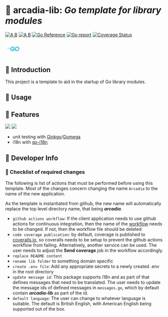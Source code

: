 # 🦓 arcadia-lib: ___Go template for library modules___

[![A B](https://img.shields.io/badge/branching-commonflow-informational?style=flat)](https://commonflow.org)
[![A B](https://img.shields.io/badge/merge-rebase-informational?style=flat)](https://git-scm.com/book/en/v2/Git-Branching-Rebasing)
[![Go Reference](https://pkg.go.dev/badge/github.com/snivilised/arcadia-lib.svg)](https://pkg.go.dev/github.com/snivilised/arcadia-lib)
[![Go report](https://goreportcard.com/badge/github.com/snivilised/arcadia-lib)](https://goreportcard.com/report/github.com/snivilised/arcadia-lib)
[![Coverage Status](https://coveralls.io/repos/github/snivilised/arcadia-lib/badge.svg?branch=master)](https://coveralls.io/github/snivilised/arcadia-lib?branch=master&kill_cache=1)

<!-- MD013/Line Length -->
<!-- MarkDownLint-disable MD013 -->

<!-- MD033/no-inline-html: Inline HTML -->
<!-- MarkDownLint-disable MD033 -->

<!-- MD040/fenced-code-language: Fenced code blocks should have a language specified -->
<!-- MarkDownLint-disable MD040 -->

<p align="left">
  <a href="https://go.dev"><img src="resources/images/go-logo-light-blue.png" width="50" /></a>
</p>

## 🔰 Introduction

This project is a template to aid in the startup of Go library modules.

## 🔨 Usage

## 🎀 Features

<p align="left">
  <a href="https://onsi.github.io/ginkgo/"><img src="https://onsi.github.io/ginkgo/images/ginkgo.png" width="100" /></a>
  <a href="https://onsi.github.io/gomega/"><img src="https://onsi.github.io/gomega/images/gomega.png" width="100" /></a>
</p>

+ unit testing with [Ginkgo](https://onsi.github.io/ginkgo/)/[Gomega](https://onsi.github.io/gomega/)
+ i18n with [go-i18n](https://github.com/nicksnyder/go-i18n)

## 🧰 Developer Info

### 📝 Checklist of required changes

The following is list of actions that must be performed before using this template. Most of the changes concern changing the name `Arcadia` to the name of the new application.

As the template is instantiated from github, the new name will automatically replace the top level directory name, that being ___arcadia___.

+ `github actions workflow`: If the client application needs to use github actions for continuous integration, then the name of the [workflow](.github/workflows/ci-workflow.yml) needs to be changed. If not, then the workflow file should be deleted
+ `code coverage publication`: by default, coverage is published to [coveralls.io](https://coveralls.io), so coveralls needs to be setup to prevent the github actions workflow from failing. Alternatively, another service can be used. The user needs to adjust the __Send coverage__ job in the workflow accordingly. 
+ `replace README content`
+ `rename lib folder` to something domain specific
+ `create .env file`: Add any appropriate secrets to a newly created .env in the root directory
+ `update message id`: This package supports i18n and as part of that defines messages that need to be translated. The user needs to update the message ids of defined messages in `messages.go`, which by default contain ___arcadia-lib___ as part of the id.
+ `default language`: The user can change to whatever language is suitable. The default is British English, with American English being supported out of the box.
